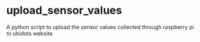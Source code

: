 # upload_sensor_values
A python script to upload the sensor values collected through raspberry pi to ubidots website
